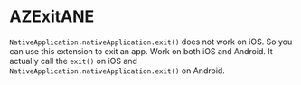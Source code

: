AZExitANE
=========

<code>NativeApplication.nativeApplication.exit()</code> does not work on iOS. So you can use this extension to exit an app.
Work on both iOS and Android. It actually call the <code>exit()</code> on iOS and <code>NativeApplication.nativeApplication.exit()</code> on Android.
